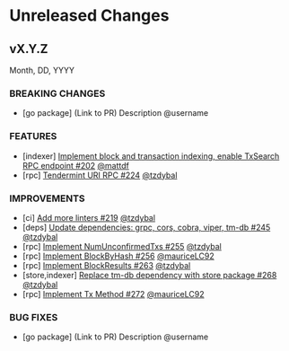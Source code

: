# Unreleased Changes

## vX.Y.Z

Month, DD, YYYY

### BREAKING CHANGES

- [go package] (Link to PR) Description @username

### FEATURES

- [indexer] [Implement block and transaction indexing, enable TxSearch RPC endpoint #202](https://github.com/celestiaorg/optimint/pull/202) [@mattdf](https://github.com/mattdf)
- [rpc] [Tendermint URI RPC #224](https://github.com/celestiaorg/optimint/pull/224) [@tzdybal](https://github.com/tzdybal/)

### IMPROVEMENTS

- [ci] [Add more linters #219](https://github.com/celestiaorg/optimint/pull/219) [@tzdybal](https://github.com/tzdybal/)
- [deps] [Update dependencies: grpc, cors, cobra, viper, tm-db #245](https://github.com/celestiaorg/optimint/pull/245) [@tzdybal](https://github.com/tzdybal/)
- [rpc] [Implement NumUnconfirmedTxs #255](https://github.com/celestiaorg/optimint/pull/255) [@tzdybal](https://github.com/tzdybal/)
- [rpc] [Implement BlockByHash #256](https://github.com/celestiaorg/optimint/pull/256) [@mauriceLC92](https://github.com/mauriceLC92)
- [rpc] [Implement BlockResults #263](https://github.com/celestiaorg/optimint/pull/263) [@tzdybal](https://github.com/tzdybal/)
- [store,indexer] [Replace tm-db dependency with store package #268](https://github.com/celestiaorg/optimint/pull/268) [@tzdybal](https://github.com/tzdybal/)
- [rpc] [Implement Tx Method #272](https://github.com/celestiaorg/optimint/pull/272) [@mauriceLC92](https://github.com/mauriceLC92)

### BUG FIXES

- [go package] (Link to PR) Description @username
